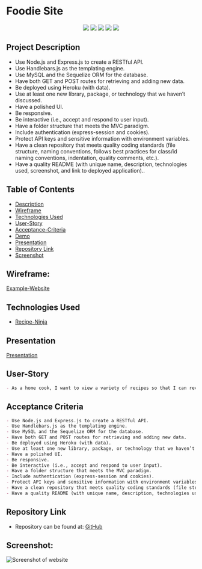 # Foodie Site

<p align="center">
    <img src="https://img.shields.io/badge/Javascript-yellow" />
    <img src="https://img.shields.io/badge/express-orange" />
    <img src="https://img.shields.io/badge/Sequelize-blue"  />
    <img src="https://img.shields.io/badge/mySQL-blue"  />
    <img src="https://img.shields.io/badge/dotenv-green" />
</p>

## Project Description

- Use Node.js and Express.js to create a RESTful API.
- Use Handlebars.js as the templating engine.
- Use MySQL and the Sequelize ORM for the database.
- Have both GET and POST routes for retrieving and adding new data.
- Be deployed using Heroku (with data).
- Use at least one new library, package, or technology that we haven’t discussed.
- Have a polished UI.
- Be responsive.
- Be interactive (i.e., accept and respond to user input).
- Have a folder structure that meets the MVC paradigm.
- Include authentication (express-session and cookies).
- Protect API keys and sensitive information with environment variables.
- Have a clean repository that meets quality coding standards (file structure, naming conventions, follows best practices for class/id naming conventions, indentation, quality comments, etc.).
- Have a quality README (with unique name, description, technologies used, screenshot, and link to deployed application)..

## Table of Contents

- [Description](#Description)
- [Wireframe](#Wireframe)
- [Technologies Used](#Technologies-Used)
- [User-Story](#User-Story)
- [Acceptance-Criteria](#Acceptance-Criteria)
- [Demo](#Demo)
- [Presentation](#Presentation)
- [Repository Link](#Repository-Link)
- [Screenshot](#Screenshot)

## Wireframe:

[Example-Website](https://apfreeman1.wixsite.com/foodie-world/blog)

## Technologies Used

- [Recipe-Ninja](https://rapidapi.com/apininjas/api/recipe-by-api-ninjas/)

## Presentation

[Presentation](https://docs.google.com/presentation/d/14nf_D9x5X53BoTs96z_2m5F77aZRnFKxrOMZcg7zPT0/edit?usp=sharing)

## User-Story

```md
- As a home cook, I want to view a variety of recipes so that I can review them and provide feedback.
```

## Acceptance Criteria

```md
- Use Node.js and Express.js to create a RESTful API.
- Use Handlebars.js as the templating engine.
- Use MySQL and the Sequelize ORM for the database.
- Have both GET and POST routes for retrieving and adding new data.
- Be deployed using Heroku (with data).
- Use at least one new library, package, or technology that we haven’t discussed.
- Have a polished UI.
- Be responsive.
- Be interactive (i.e., accept and respond to user input).
- Have a folder structure that meets the MVC paradigm.
- Include authentication (express-session and cookies).
- Protect API keys and sensitive information with environment variables.
- Have a clean repository that meets quality coding standards (file structure, naming conventions, follows best practices for class/id naming conventions, indentation, quality comments, etc.).
- Have a quality README (with unique name, description, technologies used, screenshot, and link to deployed application)..
```

## Repository Link

- Repository can be found at:
  [GitHub](https://github.com/noothanks/foodie-site.git)

## Screenshot:

![Screenshot of website](NEEDSCREENSHOT.png)
